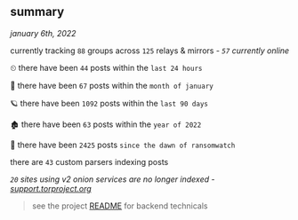 
## summary
_january 6th, 2022_

currently tracking `88` groups across `125` relays & mirrors - _`57` currently online_

⏲ there have been `44` posts within the `last 24 hours`

🦈 there have been `67` posts within the `month of january`

🪐 there have been `1092` posts within the `last 90 days`

🏚 there have been `63` posts within the `year of 2022`

🦕 there have been `2425` posts `since the dawn of ransomwatch`

there are `43` custom parsers indexing posts

_`20` sites using v2 onion services are no longer indexed - [support.torproject.org](https://support.torproject.org/onionservices/v2-deprecation/)_

> see the project [README](https://github.com/thetanz/ransomwatch#ransomwatch--) for backend technicals
